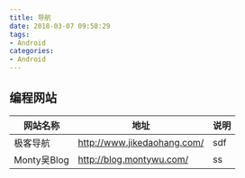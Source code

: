 ```yaml
---
title: 导航
date: 2018-03-07 09:58:29
tags:
- Android
categories:
- Android
---
```

## 编程网站
| 网站名称 | 地址 | 说明 |
|-----------|-------------|-----------|
| 极客导航| http://www.jikedaohang.com/ | sdf|
| Monty吴Blog| http://blog.montywu.com/ | ss|
